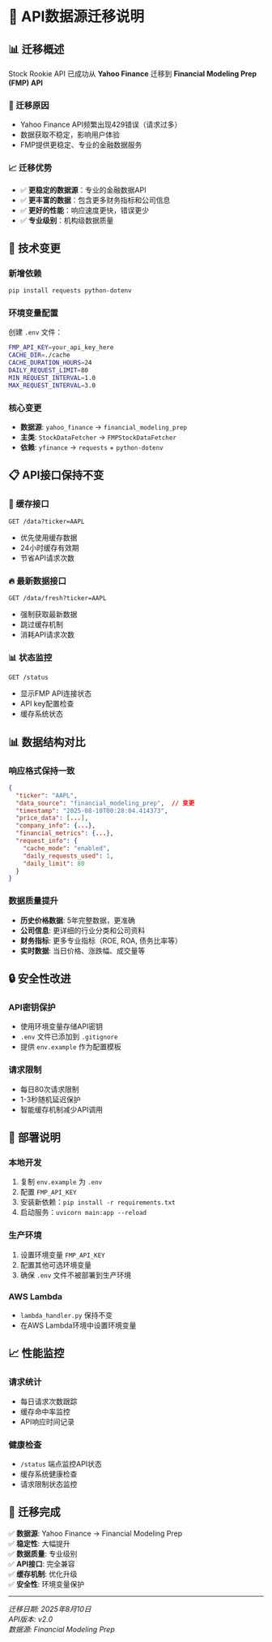 # 🔄 API数据源迁移说明

## 📊 迁移概述

Stock Rookie API 已成功从 **Yahoo Finance** 迁移到 **Financial Modeling Prep (FMP) API**

### 🎯 迁移原因
- Yahoo Finance API频繁出现429错误（请求过多）
- 数据获取不稳定，影响用户体验
- FMP提供更稳定、专业的金融数据服务

### 📈 迁移优势
- ✅ **更稳定的数据源**：专业的金融数据API
- ✅ **更丰富的数据**：包含更多财务指标和公司信息
- ✅ **更好的性能**：响应速度更快，错误更少
- ✅ **专业级别**：机构级数据质量

## 🔧 技术变更

### 新增依赖
```bash
pip install requests python-dotenv
```

### 环境变量配置
创建 `.env` 文件：
```bash
FMP_API_KEY=your_api_key_here
CACHE_DIR=./cache
CACHE_DURATION_HOURS=24
DAILY_REQUEST_LIMIT=80
MIN_REQUEST_INTERVAL=1.0
MAX_REQUEST_INTERVAL=3.0
```

### 核心变更
- **数据源**: `yahoo_finance` → `financial_modeling_prep`
- **主类**: `StockDataFetcher` → `FMPStockDataFetcher`
- **依赖**: `yfinance` → `requests` + `python-dotenv`

## 📋 API接口保持不变

### 🔄 缓存接口
```http
GET /data?ticker=AAPL
```
- 优先使用缓存数据
- 24小时缓存有效期
- 节省API请求次数

### 🔥 最新数据接口  
```http
GET /data/fresh?ticker=AAPL
```
- 强制获取最新数据
- 跳过缓存机制
- 消耗API请求次数

### 📊 状态监控
```http
GET /status
```
- 显示FMP API连接状态
- API key配置检查
- 缓存系统状态

## 📊 数据结构对比

### 响应格式保持一致
```json
{
  "ticker": "AAPL",
  "data_source": "financial_modeling_prep",  // 变更
  "timestamp": "2025-08-10T00:28:04.414373",
  "price_data": [...],
  "company_info": {...},
  "financial_metrics": {...},
  "request_info": {
    "cache_mode": "enabled",
    "daily_requests_used": 1,
    "daily_limit": 80
  }
}
```

### 数据质量提升
- **历史价格数据**: 5年完整数据，更准确
- **公司信息**: 更详细的行业分类和公司资料
- **财务指标**: 更多专业指标（ROE, ROA, 债务比率等）
- **实时数据**: 当日价格、涨跌幅、成交量等

## 🔒 安全性改进

### API密钥保护
- 使用环境变量存储API密钥
- `.env` 文件已添加到 `.gitignore`
- 提供 `env.example` 作为配置模板

### 请求限制
- 每日80次请求限制
- 1-3秒随机延迟保护
- 智能缓存机制减少API调用

## 🚀 部署说明

### 本地开发
1. 复制 `env.example` 为 `.env`
2. 配置 `FMP_API_KEY`
3. 安装新依赖：`pip install -r requirements.txt`
4. 启动服务：`uvicorn main:app --reload`

### 生产环境
1. 设置环境变量 `FMP_API_KEY`
2. 配置其他可选环境变量
3. 确保 `.env` 文件不被部署到生产环境

### AWS Lambda
- `lambda_handler.py` 保持不变
- 在AWS Lambda环境中设置环境变量

## 📈 性能监控

### 请求统计
- 每日请求次数跟踪
- 缓存命中率监控
- API响应时间记录

### 健康检查
- `/status` 端点监控API状态
- 缓存系统健康检查
- 请求限制状态监控

## 🎉 迁移完成

✅ **数据源**: Yahoo Finance → Financial Modeling Prep  
✅ **稳定性**: 大幅提升  
✅ **数据质量**: 专业级别  
✅ **API接口**: 完全兼容  
✅ **缓存机制**: 优化升级  
✅ **安全性**: 环境变量保护  

---

*迁移日期: 2025年8月10日*  
*API版本: v2.0*  
*数据源: Financial Modeling Prep*
